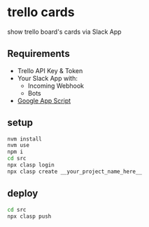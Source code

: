 # trello cards

show trello board's cards via Slack App

## Requirements

- Trello API Key & Token
- Your Slack App with:
  - Incoming Webhook
  - Bots
- [Google App Script](https://script.google.com/home)

## setup

```sh
nvm install
nvm use
npm i
cd src
npx clasp login
npx clasp create __your_project_name_here__
```

## deploy

```sh
cd src
npx clasp push
```
